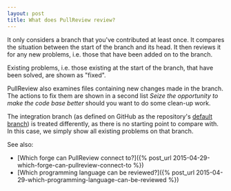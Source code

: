 ```yaml
---
layout: post
title: What does PullReview review?
---
```


It only considers a branch that you've contributed at least once. It compares
the situation between the start of the branch and its head. It then reviews
it for any new problems, i.e. those that have been added on to the branch.

Existing problems, i.e. those existing at the start of the branch, that have
been solved, are shown as "fixed".

PullReview also examines files containing new changes made in the
branch. The actions to fix them are shown in a second list _Seize the
opportunity to make the code base better_ should you want to do some clean-up
work.

The integration branch (as defined on GitHub as the repository's
[default branch](https://help.github.com/articles/setting-the-default-branch/))
is treated differently, as there is no starting point to compare with. In this
case, we simply show all existing problems on that branch.

See also:

* [Which forge can PullReview connect to?]({% post_url 2015-04-29-which-forge-can-pullreview-connect-to %})
* [Which programming language can be reviewed?]({% post_url 2015-04-29-which-programming-language-can-be-reviewed %})

